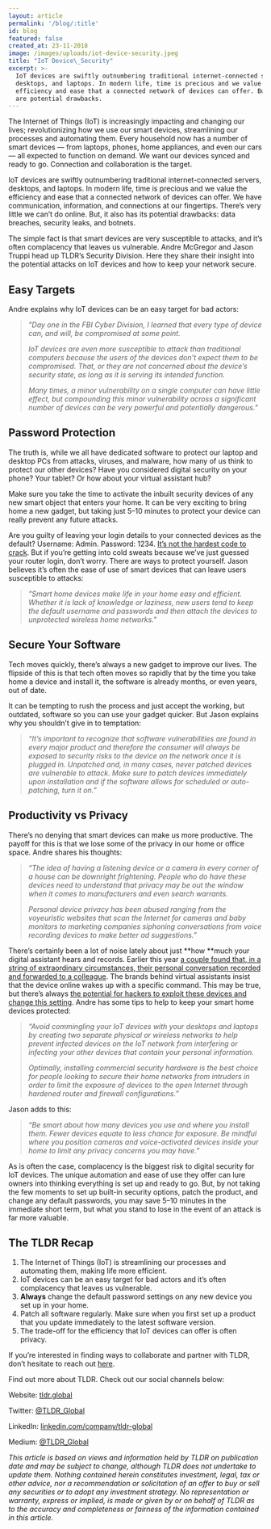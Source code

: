 ```yaml
---
layout: article
permalink: '/blog/:title'
id: blog
featured: false
created_at: 23-11-2018
image: /images/uploads/iot-device-security.jpeg
title: "IoT Device\_Security"
excerpt: >-
  IoT devices are swiftly outnumbering traditional internet-connected servers,
  desktops, and laptops. In modern life, time is precious and we value the
  efficiency and ease that a connected network of devices can offer. But there
  are potential drawbacks.
---
```

The Internet of Things (IoT) is increasingly impacting and changing our lives; revolutionizing how we use our smart devices, streamlining our processes and automating them. Every household now has a number of smart devices — from laptops, phones, home appliances, and even our cars — all expected to function on demand. We want our devices synced and ready to go. Connection and collaboration is the target.

IoT devices are swiftly outnumbering traditional internet-connected servers, desktops, and laptops. In modern life, time is precious and we value the efficiency and ease that a connected network of devices can offer. We have communication, information, and connections at our fingertips. There’s very little we can’t do online. But, it also has its potential drawbacks: data breaches, security leaks, and botnets.

The simple fact is that smart devices are very susceptible to attacks, and it’s often complacency that leaves us vulnerable. Andre McGregor and Jason Truppi head up TLDR’s Security Division. Here they share their insight into the potential attacks on IoT devices and how to keep your network secure.

## Easy Targets

Andre explains why IoT devices can be an easy target for bad actors:

> _"Day one in the FBI Cyber Division, I learned that every type of device can, and will, be compromised at some point._
>
> _IoT devices are even more susceptible to attack than traditional computers because the users of the devices don’t expect them to be compromised. That, or they are not concerned about the device’s security state, as long as it is serving its intended function._
>
> _Many times, a minor vulnerability on a single computer can have little effect, but compounding this minor vulnerability across a significant number of devices can be very powerful and potentially dangerous."_

## Password Protection

The truth is, while we all have dedicated software to protect our laptop and desktop PCs from attacks, viruses, and malware, how many of us think to protect our other devices? Have you considered digital security on your phone? Your tablet? Or how about your virtual assistant hub?

Make sure you take the time to activate the inbuilt security devices of any new smart object that enters your home. It can be very exciting to bring home a new gadget, but taking just 5–10 minutes to protect your device can really prevent any future attacks.

Are you guilty of leaving your login details to your connected devices as the default? Username: Admin. Password: 1234. [It’s not the hardest code to crack](https://www.sans.edu/cyber-research/security-laboratory/article/default-psswd). But if you’re getting into cold sweats because we’ve just guessed your router login, don’t worry. There are ways to protect yourself. Jason believes it’s often the ease of use of smart devices that can leave users susceptible to attacks:

> _"Smart home devices make life in your home easy and efficient. Whether it is lack of knowledge or laziness, new users tend to keep the default username and passwords and then attach the devices to unprotected wireless home networks."_

## Secure Your Software

Tech moves quickly, there’s always a new gadget to improve our lives. The flipside of this is that tech often moves so rapidly that by the time you take home a device and install it, the software is already months, or even years, out of date.

It can be tempting to rush the process and just accept the working, but outdated, software so you can use your gadget quicker. But Jason explains why you shouldn’t give in to temptation:

> _“It’s important to recognize that software vulnerabilities are found in every major product and therefore the consumer will always be exposed to security risks to the device on the network once it is plugged in. Unpatched and, in many cases, never patched devices are vulnerable to attack. Make sure to patch devices immediately upon installation and if the software allows for scheduled or auto-patching, turn it on.”_

## Productivity vs Privacy

There’s no denying that smart devices can make us more productive. The payoff for this is that we lose some of the privacy in our home or office space. Andre shares his thoughts:

> _“The idea of having a listening device or a camera in every corner of a house can be downright frightening. People who do have these devices need to understand that privacy may be out the window when it comes to manufacturers and even search warrants._
>
> _Personal device privacy has been abused ranging from the voyeuristic websites that scan the Internet for cameras and baby monitors to marketing companies siphoning conversations from voice recording devices to make better ad suggestions.”_

There’s certainly been a lot of noise lately about just **how **much your digital assistant hears and records. Earlier this year [a couple found that, in a string of extraordinary circumstances, their personal conversation recorded and forwarded to a colleague](https://www.theguardian.com/technology/2018/may/24/amazon-alexa-recorded-conversation). The brands behind virtual assistants insist that the device online wakes up with a specific command. This may be true, but there’s always [the potential for hackers to exploit these devices and change this setting](http://www.theweek.co.uk/93869/is-amazon-alexa-listening-to-me-all-the-time). Andre has some tips to help to keep your smart home devices protected:

> _“Avoid commingling your IoT devices with your desktops and laptops by creating two separate physical or wireless networks to help prevent infected devices on the IoT network from interfering or infecting your other devices that contain your personal information._
>
> _Optimally, installing commercial security hardware is the best choice for people looking to secure their home networks from intruders in order to limit the exposure of devices to the open Internet through hardened router and firewall configurations.”_

Jason adds to this:

> _“Be smart about how many devices you use and where you install them. Fewer devices equate to less chance for exposure. Be mindful where you position cameras and voice-activated devices inside your home to limit any privacy concerns you may have.”_

As is often the case, complacency is the biggest risk to digital security for IoT devices. The unique automation and ease of use they offer can lure owners into thinking everything is set up and ready to go. But, by not taking the few moments to set up built-in security options, patch the product, and change any default passwords, you may save 5–10 minutes in the immediate short term, but what you stand to lose in the event of an attack is far more valuable.

## The TLDR Recap

1. The Internet of Things (IoT) is streamlining our processes and automating them, making life more efficient.
2. IoT devices can be an easy target for bad actors and it’s often complacency that leaves us vulnerable.
3. **Always** change the default password settings on any new device you set up in your home.
4. Patch all software regularly. Make sure when you first set up a product that you update immediately to the latest software version.
5. The trade-off for the efficiency that IoT devices can offer is often privacy.

If you’re interested in finding ways to collaborate and partner with TLDR, don’t hesitate to reach out [here](https://tldr.global/contact).

Find out more about TLDR. Check out our social channels below:

Website: [tldr.global](https://tldr.global/)

Twitter: [@TLDR_Global](https://twitter.com/TLDR_Global)

LinkedIn: [linkedin.com/company/tldr-global](https://www.linkedin.com/company/tldr-global/)

Medium: [@TLDR_Global](https://medium.com/@TLDR_Global)

_This article is based on views and information held by TLDR on publication date and may be subject to change, although TLDR does not undertake to update them. Nothing contained herein constitutes investment, legal, tax or other advice, nor a recommendation or solicitation of an offer to buy or sell any securities or to adopt any investment strategy. No representation or warranty, express or implied, is made or given by or on behalf of TLDR as to the accuracy and completeness or fairness of the information contained in this article._
